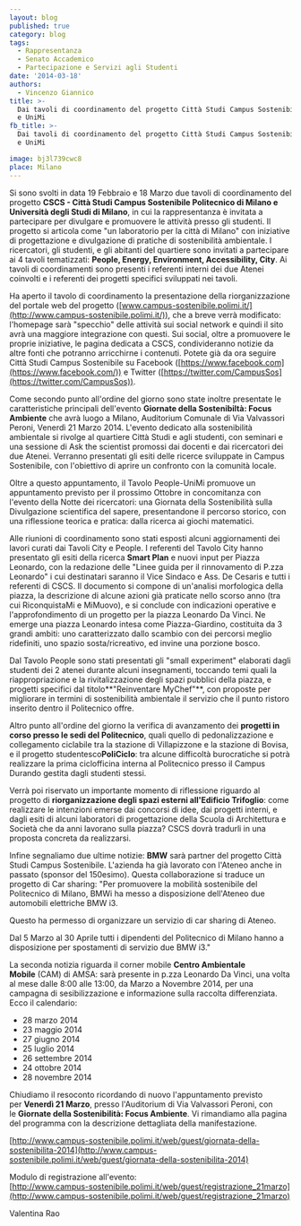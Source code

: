 ```yaml
---
layout: blog
published: true
category: blog
tags:
  - Rappresentanza
  - Senato Accademico
  - Partecipazione e Servizi agli Studenti
date: '2014-03-18'
authors:
  - Vincenzo Giannico
title: >-
  Dai tavoli di coordinamento del progetto Città Studi Campus Sostenibile PoliMi
  e UniMi
fb_title: >-
  Dai tavoli di coordinamento del progetto Città Studi Campus Sostenibile PoliMi
  e UniMi

image: bj3l739cwc8
place: Milano
---
```


Si sono svolti in data 19 Febbraio e 18 Marzo due tavoli di coordinamento del progetto **CSCS - Città Studi Campus Sostenibile Politecnico di Milano e Università degli Studi di Milano**, in cui la rappresentanza è invitata a partecipare per divulgare e promuovere le attività presso gli studenti. Il progetto si articola come "un laboratorio per la città di Milano" con iniziative di progettazione e divulgazione di pratiche di sostenibilità ambientale. I ricercatori, gli studenti, e gli abitanti del quartiere sono invitati a partecipare ai 4 tavoli tematizzati: **People, Energy, Environment, Accessibility, City**. Ai tavoli di coordinamenti sono presenti i referenti interni dei due Atenei coinvolti e i referenti dei progetti specifici sviluppati nei tavoli.

Ha aperto il tavolo di coordinamento la presentazione della riorganizzazione del portale web del progetto ([www.campus-sostenibile.polimi.it/](http://www.campus-sostenibile.polimi.it/)), che a breve verrà modificato: l'homepage sarà "specchio" delle attività sui social network e quindi il sito avrà una maggiore integrazione con questi. Sui social, oltre a promuovere le proprie iniziative, le pagina dedicata a CSCS, condivideranno notizie da altre fonti che potranno arricchirne i contenuti. Potete già da ora seguire Città Studi Campus Sostenibile su Facebook ([https://www.facebook.com](https://www.facebook.com/)) e Twitter ([https://twitter.com/CampusSos](https://twitter.com/CampusSos)).

Come secondo punto all'ordine del giorno sono state inoltre presentate le caratteristiche principali dell'evento **Giornate della Sostenibiltà: Focus Ambiente** che avrà luogo a Milano, Auditorium Comunale di Via Valvassori Peroni, Venerdì 21 Marzo 2014. L'evento dedicato alla sostenibilità ambientale si rivolge al quartiere Città Studi e agli studenti, con seminari e una sessione di Ask the scientist promossi dai docenti e dai ricercatori dei due Atenei. Verranno presentati gli esiti delle ricerce sviluppate in Campus Sostenibile, con l'obiettivo di aprire un confronto con la comunità locale.

Oltre a questo appuntamento, il Tavolo People-UniMi promuove un appuntamento previsto per il prossimo Ottobre in concomitanza con l'evento della Notte dei ricercatori: una Giornata della Sostenibilità sulla Divulgazione scientifica del sapere, presentandone il percorso storico, con una riflessione teorica e pratica: dalla ricerca ai giochi matematici.

Alle riunioni di coordinamento sono stati esposti alcuni aggiornamenti dei lavori curati dai Tavoli City e People. I referenti del Tavolo City hanno presentato gli esiti della ricerca **Smart Plan** e nuovi input per Piazza Leonardo, con la redazione delle "Linee guida per il rinnovamento di P.zza Leonardo" i cui destinatari saranno il Vice Sindaco e Ass. De Cesaris e tutti i referenti di CSCS. Il documento si compone di un'analisi morfologica della piazza, la descrizione di alcune azioni già praticate nello scorso anno (tra cui RiconquistaMi e MiMuovo), e si conclude con indicazioni operative e l'approfondimento di un progetto per la piazza Leonardo Da Vinci. Ne emerge una piazza Leonardo intesa come Piazza-Giardino, costituita da 3 grandi ambiti: uno caratterizzato dallo scambio con dei percorsi meglio ridefiniti, uno spazio sosta/ricreativo, ed invine una porzione bosco.

Dal Tavolo People sono stati presentati gli "small experiment" elaborati dagli studenti dei 2 atenei durante alcuni insegnamenti, toccando temi quali la riappropriazione e la rivitalizzazione degli spazi pubblici della piazza, e progetti specifici dal titolo**"Reinventare MyChef"**, con proposte per migliorare in termini di sostenibilità ambientale il servizio che il punto ristoro inserito dentro il Politecnico offre.

Altro punto all'ordine del giorno la verifica di avanzamento dei **progetti in corso presso le sedi del Politecnico**, quali quello di pedonalizzazione e collegamento ciclabile tra la stazione di Villapizzone e la stazione di Bovisa, e il progetto studentesco**PoliCiclo**: tra alcune difficoltà burocratiche si potrà realizzare la prima ciclofficina interna al Politecnico presso il Campus Durando gestita dagli studenti stessi.

Verrà poi riservato un importante momento di riflessione riguardo al progetto di **riorganizzazione degli spazi esterni all'Edificio Trifoglio**: come realizzare le intenzioni emerse dai concorsi di idee, dai progetti interni, e dagli esiti di alcuni laboratori di progettazione della Scuola di Architettura e Società che da anni lavorano sulla piazza? CSCS dovrà tradurli in una proposta concreta da realizzarsi.

Infine segnaliamo due ultime notizie: **BMW** sarà partner del progetto Città Studi Campus Sostenibile. L'azienda ha già lavorato con l'Ateneo anche in passato (sponsor del 150esimo). Questa collaborazione si traduce un progetto di Car sharing: "Per promuovere la mobilità sostenibile del Politecnico di Milano, BMWi ha messo a disposizione dell'Ateneo due automobili elettriche BMW i3.

Questo ha permesso di organizzare un servizio di car sharing di Ateneo.

Dal 5 Marzo al 30 Aprile tutti i dipendenti del Politecnico di Milano hanno a disposizione per spostamenti di servizio due BMW i3."

La seconda notizia riguarda il corner mobile **Centro Ambientale Mobile** (CAM) di AMSA: sarà presente in p.zza Leonardo Da Vinci, una volta al mese dalle 8:00 alle 13:00, da Marzo a Novembre 2014, per una campagna di sesibilizzazione e informazione sulla raccolta differenziata. Ecco il calendario:

*   28 marzo 2014
*   23 maggio 2014
*   27 giugno 2014
*   25 luglio 2014
*   26 settembre 2014
*   24 ottobre 2014
*   28 novembre 2014

Chiudiamo il resoconto ricordando di nuovo l'appuntamento previsto per **Venerdì 21 Marzo**, presso l'Auditorium di Via Valvassori Peroni, con le **Giornate della Sostenibilità: Focus Ambiente**. Vi rimandiamo alla pagina del programma con la descrizione dettagliata della manifestazione.

[http://www.campus-sostenibile.polimi.it/web/guest/giornata-della-sostenibilita-2014](http://www.campus-sostenibile.polimi.it/web/guest/giornata-della-sostenibilita-2014)

Modulo di registrazione all'evento:  
[http://www.campus-sostenibile.polimi.it/web/guest/registrazione_21marzo](http://www.campus-sostenibile.polimi.it/web/guest/registrazione_21marzo)

Valentina Rao
